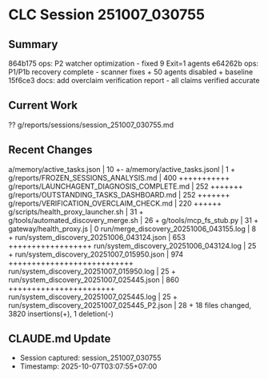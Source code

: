 # CLC Session 251007_030755

## Summary
864b175 ops: P2 watcher optimization - fixed 9 Exit=1 agents
e64262b ops: P1/P1b recovery complete - scanner fixes + 50 agents disabled + baseline
15f6ce3 docs: add overclaim verification report - all claims verified accurate

## Current Work
?? g/reports/sessions/session_251007_030755.md

## Recent Changes
 a/memory/active_tasks.json                   |  10 +-
 a/memory/active_tasks.jsonl                  |   1 +
 g/reports/FROZEN_SESSIONS_ANALYSIS.md        | 400 +++++++++++
 g/reports/LAUNCHAGENT_DIAGNOSIS_COMPLETE.md  | 252 +++++++
 g/reports/OUTSTANDING_TASKS_DASHBOARD.md     | 252 +++++++
 g/reports/VERIFICATION_OVERCLAIM_CHECK.md    | 220 ++++++
 g/scripts/health_proxy_launcher.sh           |  31 +
 g/tools/automated_discovery_merge.sh         |  26 +
 g/tools/mcp_fs_stub.py                       |  31 +
 gateway/health_proxy.js                      |   0
 run/merge_discovery_20251006_043155.log      |   8 +
 run/system_discovery_20251006_043124.json    | 653 ++++++++++++++++++
 run/system_discovery_20251006_043124.log     |  25 +
 run/system_discovery_20251007_015950.json    | 974 +++++++++++++++++++++++++++
 run/system_discovery_20251007_015950.log     |  25 +
 run/system_discovery_20251007_025445.json    | 860 +++++++++++++++++++++++
 run/system_discovery_20251007_025445.log     |  25 +
 run/system_discovery_20251007_025445_P2.json |  28 +
 18 files changed, 3820 insertions(+), 1 deletion(-)

## CLAUDE.md Update
- Session captured: session_251007_030755
- Timestamp: 2025-10-07T03:07:55+07:00

